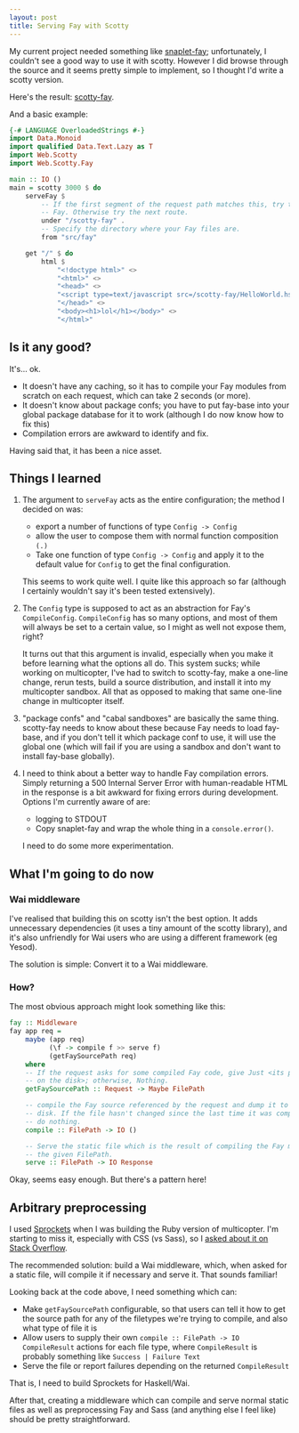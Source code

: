 ```yaml
---
layout: post
title: Serving Fay with Scotty
---
```


My current project needed something like [snaplet-fay]; unfortunately, I
couldn't see a good way to use it with scotty. However I did browse through the
source and it seems pretty simple to implement, so I thought I'd write a scotty
version.

Here's the result: [scotty-fay].

And a basic example:

```haskell
{-# LANGUAGE OverloadedStrings #-}
import Data.Monoid
import qualified Data.Text.Lazy as T
import Web.Scotty
import Web.Scotty.Fay

main :: IO ()
main = scotty 3000 $ do
    serveFay $
        -- If the first segment of the request path matches this, try to serve
        -- Fay. Otherwise try the next route.
        under "/scotty-fay" .
        -- Specify the directory where your Fay files are.
        from "src/fay"

    get "/" $ do
        html $
            "<!doctype html>" <>
            "<html>" <>
            "<head>" <>
            "<script type=text/javascript src=/scotty-fay/HelloWorld.hs></script>" <>
            "</head>" <>
            "<body><h1>lol</h1></body>" <>
            "</html>"
```

## Is it any good?

It's... ok.

* It doesn't have any caching, so it has to compile your Fay modules from
  scratch on each request, which can take 2 seconds (or more).
* It doesn't know about package confs; you have to put fay-base into your
  global package database for it to work (although I do now know how to fix
  this)
* Compilation errors are awkward to identify and fix.

Having said that, it has been a nice asset.

## Things I learned

1. The argument to `serveFay` acts as the entire configuration; the method I
   decided on was:

   * export a number of functions of type `Config -> Config`
   * allow the user to compose them with normal function composition `(.)`
   * Take one function of type `Config -> Config` and apply it to the default
     value for `Config` to get the final configuration.

   This seems to work quite well. I quite like this approach so far (although I
   certainly wouldn't say it's been tested extensively).

2. The `Config` type is supposed to act as an abstraction for Fay's
   `CompileConfig`. `CompileConfig` has so many options, and most of them will
   always be set to a certain value, so I might as well not expose them, right?

   It turns out that this argument is invalid, especially when you make it
   before learning what the options all do. This system sucks; while working on
   multicopter, I've had to switch to scotty-fay, make a one-line change, rerun
   tests, build a source distribution, and install it into my multicopter
   sandbox. All that as opposed to making that same one-line change in
   multicopter itself.

3. "package confs" and "cabal sandboxes" are basically the same thing.
   scotty-fay needs to know about these because Fay needs to load fay-base, and
   if you don't tell it which package conf to use, it will use the global one
   (which will fail if you are using a sandbox and don't want to install
   fay-base globally).

4. I need to think about a better way to handle Fay compilation errors. Simply
   returning a 500 Internal Server Error with human-readable HTML in the
   response is a bit awkward for fixing errors during development. Options I'm
   currently aware of are:

   * logging to STDOUT
   * Copy snaplet-fay and wrap the whole thing in a `console.error()`.

   I need to do some more experimentation.

## What I'm going to do now

### Wai middleware

I've realised that building this on scotty isn't the best option. It adds
unnecessary dependencies (it uses a tiny amount of the scotty library), and
it's also unfriendly for Wai users who are using a different framework (eg
Yesod).

The solution is simple: Convert it to a Wai middleware.

### How?

The most obvious approach might look something like this:

```haskell
fay :: Middleware
fay app req =
    maybe (app req)
          (\f -> compile f >> serve f)
          (getFaySourcePath req)
    where
    -- If the request asks for some compiled Fay code, give Just <its path
    -- on the disk>; otherwise, Nothing.
    getFaySourcePath :: Request -> Maybe FilePath

    -- compile the Fay source referenced by the request and dump it to
    -- disk. If the file hasn't changed since the last time it was compiled,
    -- do nothing.
    compile :: FilePath -> IO ()

    -- Serve the static file which is the result of compiling the Fay module at
    -- the given FilePath.
    serve :: FilePath -> IO Response
```

Okay, seems easy enough. But there's a pattern here!

## Arbitrary preprocessing

I used [Sprockets] when I was building the Ruby version of multicopter. I'm
starting to miss it, especially with CSS (vs Sass), so I [asked about it on
Stack Overflow].

The recommended solution: build a Wai middleware, which, when asked for a
static file, will compile it if necessary and serve it. That sounds familiar!

Looking back at the code above, I need something which can:

* Make `getFaySourcePath` configurable, so that users can tell it how to get
  the source path for any of the filetypes we're trying to compile, and also
  what type of file it is
* Allow users to supply their own `compile :: FilePath -> IO CompileResult`
  actions for each file type, where `CompileResult` is probably something like
  `Success | Failure Text`
* Serve the file or report failures depending on the returned `CompileResult`

That is, I need to build Sprockets for Haskell/Wai.

After that, creating a middleware which can compile and serve normal static
files as well as preprocessing Fay and Sass (and anything else I feel like)
should be pretty straightforward.

[snaplet-fay]: https://github.com/faylang/snaplet-fay
[scotty-fay]: https://githu.com/hdgarrood/scotty-fay
[Sprockets]: https://github.com/sstephenson/sprockets/
[asked about it on Stack Overflow]: http://stackoverflow.com/questions/20772380/is-there-anything-like-sprockets-for-haskell/
